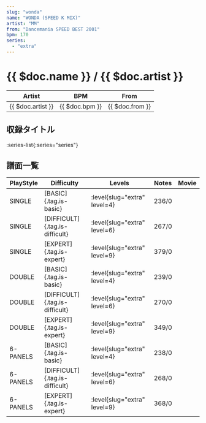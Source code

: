 ```yaml
---
slug: "wonda"
name: "WONDA (SPEED K MIX)"
artist: "MM"
from: "Dancemania SPEED BEST 2001"
bpm: 170
series:
  - "extra"
---
```


# {{ $doc.name }} / {{ $doc.artist }}

|Artist|BPM|From|
|------|---|----|
|{{ $doc.artist }}|{{ $doc.bpm }}|{{ $doc.from }}|

## 収録タイトル

:series-list{:series="series"}

## 譜面一覧

|PlayStyle|Difficulty|Levels|Notes|Movie|
|---------|----------|------|-----|-----|
|SINGLE|[BASIC]{.tag.is-basic}|:level{slug="extra" level=4}|236/0||
|SINGLE|[DIFFICULT]{.tag.is-difficult}|:level{slug="extra" level=6}|267/0||
|SINGLE|[EXPERT]{.tag.is-expert}|:level{slug="extra" level=9}|379/0||
|DOUBLE|[BASIC]{.tag.is-basic}|:level{slug="extra" level=4}|239/0||
|DOUBLE|[DIFFICULT]{.tag.is-difficult}|:level{slug="extra" level=6}|270/0||
|DOUBLE|[EXPERT]{.tag.is-expert}|:level{slug="extra" level=9}|349/0||
|6-PANELS|[BASIC]{.tag.is-basic}|:level{slug="extra" level=4}|238/0||
|6-PANELS|[DIFFICULT]{.tag.is-difficult}|:level{slug="extra" level=6}|268/0||
|6-PANELS|[EXPERT]{.tag.is-expert}|:level{slug="extra" level=9}|368/0||
